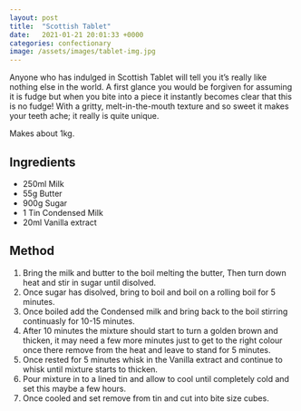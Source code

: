 ```yaml
---
layout: post
title:  "Scottish Tablet"
date:   2021-01-21 20:01:33 +0000
categories: confectionary
image: /assets/images/tablet-img.jpg
---
```

Anyone who has indulged in Scottish Tablet will tell you it’s really like nothing else in the world. A first glance you would be forgiven for assuming it is fudge but when you bite into a piece it instantly becomes clear that this is no fudge! With a gritty, melt-in-the-mouth texture and so sweet it makes your teeth ache; it really is quite unique.

Makes about 1kg.

## Ingredients

* 250ml Milk
* 55g Butter
* 900g Sugar
* 1 Tin Condensed Milk
* 20ml Vanilla extract


## Method

1. Bring the milk and butter to the boil melting the butter, Then turn down heat and stir in sugar until disolved.
2. Once sugar has disolved, bring to boil and boil on a rolling boil for 5 minutes.
3. Once boiled add the Condensed milk and bring back to the boil stirring continuasly for 10-15 minutes.
4. After 10 minutes the mixture should start to turn a golden brown and thicken, it may need a few more minutes just to get to the right colour once there remove from the heat and leave to stand for 5 minutes.
5. Once rested for 5 minutes whisk in the Vanilla extract and continue to whisk until mixture starts to thicken.
6. Pour mixture in to a lined tin and allow to cool until completely cold and set this maybe a few hours.
7. Once cooled and set remove from tin and cut into bite size cubes.
